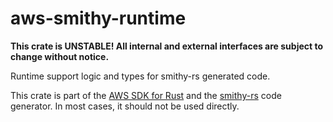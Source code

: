 # aws-smithy-runtime

**This crate is UNSTABLE! All internal and external interfaces are subject to change without notice.**

Runtime support logic and types for smithy-rs generated code.

<!-- anchor_start:footer -->
This crate is part of the [AWS SDK for Rust](https://awslabs.github.io/aws-sdk-rust/) and the [smithy-rs](https://github.com/awslabs/smithy-rs) code generator. In most cases, it should not be used directly.
<!-- anchor_end:footer -->
